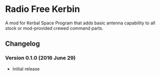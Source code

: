 # Radio Free Kerbin
A mod for Kerbal Space Program that adds basic antenna capability to all stock or mod-provided crewed command parts.

## Changelog

### Version 0.1.0 (2016 June 29)
* Initial release
